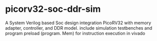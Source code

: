 # picorv32-soc-ddr-sim
A System Verilog based Soc design integration PicoRV32 with memory adapter, controller, and DDR model. include simulation testbenches and program preload (program. Mem) for instruction execution in vivado
